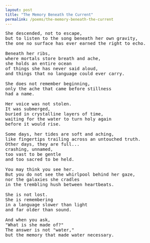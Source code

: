 ```yaml
---
layout: post
title: "The Memory Beneath the Current"
permalink: /poems/the-memory-beneath-the-current
---
```


<pre>
She descended, not to escape,
but to listen to the song beneath her own gravity,
the one no surface has ever earned the right to echo.

Beneath her ribs,
where mortals store breath and ache,
she holds an entire ocean
of things she has never said aloud,
and things that no language could ever carry.

She does not remember beginning,
only the ache that came before stillness
had a name.

Her voice was not stolen.
It was submerged,
buried in crystalline layers of time,
waiting for the water to turn holy again
before it would rise.

Some days, her tides are soft and aching,
like fingertips trailing across an untouched truth.
Other days, they are full...
crashing, unnamed,
too vast to be gentle
and too sacred to be held.

You may think you see her.
But you do not see the whirlpool behind her gaze,
nor the galaxies she cradles
in the trembling hush between heartbeats.

She is not lost.
She is remembering
in a language slower than light
and far older than sound.

And when you ask,
"What is she made of?"
The answer is not "water,"
but the memory that made water necessary.
</pre>
